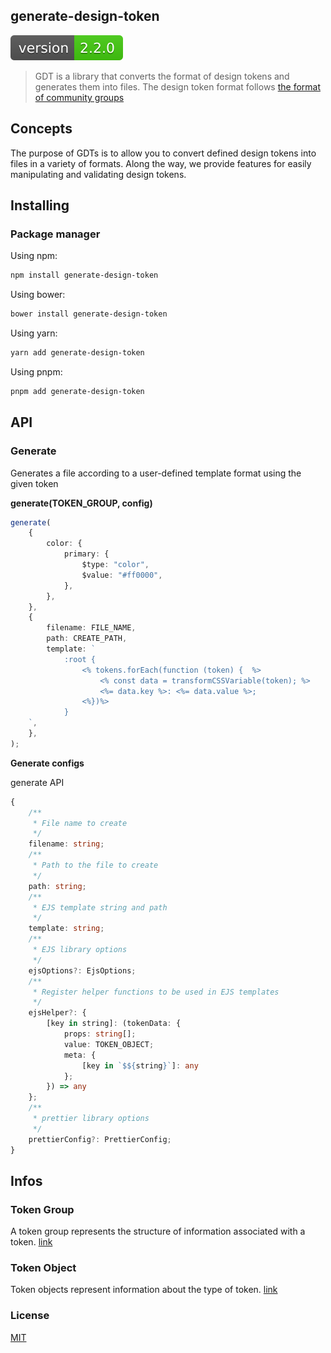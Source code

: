 ## generate-design-token

![version](./packages/generate-design-token/assets/version.svg)

> GDT is a library that converts the format of design tokens and generates them into files. The design token format follows [the format of community groups](https://www.w3.org/community/design-tokens/)

## Concepts

The purpose of GDTs is to allow you to convert defined design tokens into files in a variety of formats. Along the way, we provide features for easily manipulating and validating design tokens.

## Installing

### Package manager

Using npm:

```bash
npm install generate-design-token
```

Using bower:

```bash
bower install generate-design-token
```

Using yarn:

```bash
yarn add generate-design-token
```

Using pnpm:

```bash
pnpm add generate-design-token
```

## API

### Generate

Generates a file according to a user-defined template format using the given token

**generate(TOKEN_GROUP, config)**

```typescript
generate(
	{
		color: {
			primary: {
				$type: "color",
				$value: "#ff0000",
			},
		},
	},
	{
		filename: FILE_NAME,
		path: CREATE_PATH,
		template: `
			:root {
				<% tokens.forEach(function (token) {  %>
					<% const data = transformCSSVariable(token); %>
					<%= data.key %>: <%= data.value %>;
				<%})%>
			}
	`,
	},
);
```

**Generate configs**

generate API

```typescript
{
	/**
	 * File name to create
	 */
	filename: string;
	/**
	 * Path to the file to create
	 */
	path: string;
	/**
	 * EJS template string and path
	 */
	template: string;
	/**
	 * EJS library options
	 */
	ejsOptions?: EjsOptions;
	/**
	 * Register helper functions to be used in EJS templates
	 */
	ejsHelper?: {
		[key in string]: (tokenData: {
			props: string[];
			value: TOKEN_OBJECT;
			meta: {
				[key in `$${string}`]: any
			};
		}) => any
	};
	/**
	 * prettier library options
	 */
	prettierConfig?: PrettierConfig;
}
```

## Infos

### Token Group

A token group represents the structure of information associated with a token. [link](https://second-editors-draft.tr.designtokens.org/format/#groups-0)

### Token Object

Token objects represent information about the type of token. [link](https://second-editors-draft.tr.designtokens.org/format/#design-token-0)

### License

[MIT](./LICENSE.md)
